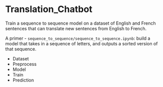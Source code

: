 # Translation_Chatbot

Train a sequence to sequence model on a dataset of English and French sentences that can translate new sentences from English to French.


A primer - `sequence_to_sequence/sequence_to_sequence.ipynb`: build a model that takes in a sequence of letters, and outputs a sorted version of that sequence.

* Dataset
* Preprocess
* Model
* Train
* Prediction